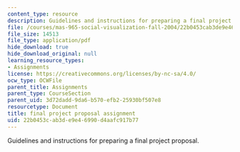 ```yaml
---
content_type: resource
description: Guidelines and instructions for preparing a final project proposal.
file: /courses/mas-965-social-visualization-fall-2004/22b0453cab3de9e46990d4aafc917b77_assn9.pdf
file_size: 14513
file_type: application/pdf
hide_download: true
hide_download_original: null
learning_resource_types:
- Assignments
license: https://creativecommons.org/licenses/by-nc-sa/4.0/
ocw_type: OCWFile
parent_title: Assignments
parent_type: CourseSection
parent_uid: 3d72dadd-9da6-b570-efb2-25930bf507e8
resourcetype: Document
title: final project proposal assignment
uid: 22b0453c-ab3d-e9e4-6990-d4aafc917b77
---
```

Guidelines and instructions for preparing a final project proposal.